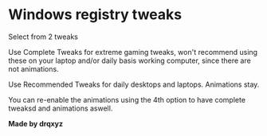# Windows registry tweaks

 Select from 2 tweaks
 
 Use Complete Tweaks for extreme gaming tweaks, won't recommend using these on your laptop and/or daily basis working computer, since there are not animations.
 
 Use Recommended Tweaks for daily desktops and laptops. Animations stay.
 
 You can re-enable the animations using the 4th option to have complete tweaksd and animations aswell.


**Made by drqxyz**

